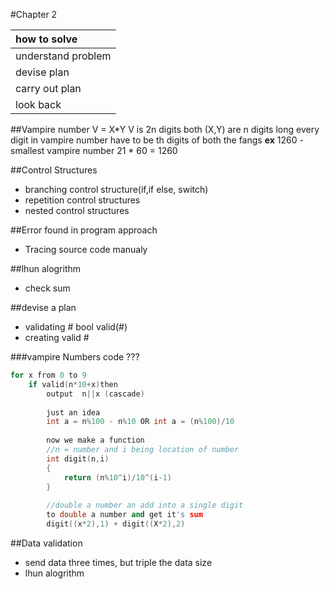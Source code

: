 #Chapter 2

|how to solve|
|:---|
|understand problem|
|devise plan|
|carry out plan|
|look back|

##Vampire number 
	V = X*Y
	V is 2n digits
	both (X,Y) are n digits long
	every digit in vampire number have to be th digits of both the fangs
	**ex**
	1260 - smallest vampire number
	21 * 60 = 1260

##Control Structures
* branching control structure(if,if else, switch)
* repetition control structures
* nested control structures

##Error found in program
approach
* Tracing source code manualy

##lhun alogrithm
* check sum

##devise a plan
* validating # bool valid(#)
* creating valid #

###vampire Numbers code ???
```c++
for x from 0 to 9
	if valid(n*10+x)then
		output  n||x (cascade) 
		
		just an idea
		int a = n%100 - n%10 OR int a = (n%100)/10
		
		now we make a function
		//n = number and i being location of number
		int digit(n,i)
		{
			return (n%10^i)/10^(i-1)
		}
		
		//double a number an add into a single digit
		to double a number and get it's sum
		digit((x*2),1) + digit((X*2),2)
```
			
##Data validation
* send data three times, but triple the data size
* lhun alogrithm

